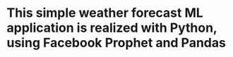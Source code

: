 # This simple weather forecast ML application is realized with Python, using Facebook Prophet and Pandas
